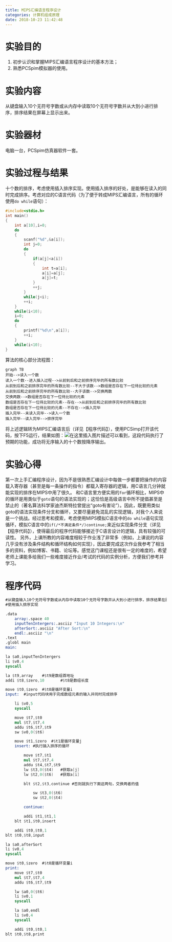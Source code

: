 ```yaml
---
title: MIPS汇编语言程序设计
categories: 计算机组成原理
date: 2018-10-23 11:42:48
---
```

# 实验目的
1. 初步认识和掌握MIPS汇编语言程序设计的基本方法；
2. 熟悉PCSpim模拟器的使用。

# 实验内容
从键盘输入10个无符号字数或从内存中读取10个无符号字数并从大到小进行排序，排序结果在屏幕上显示出来。
# 实验器材
电脑一台，PCSpim仿真器软件一套。
# 实验过程与结果
十个数的排序，考虑使用插入排序实现。使用插入排序的好处，是能够在读入的同时完成排序。考虑对应的C语言代码（为了便于转成MIPS汇编语言，所有的循环使用`do while`语句）：
```c
#include<stdio.h>
int main()
{
	int a[10],i=0;
	do
	{
		scanf("%d",&a[i]);
		int j=0;
		do
		{
			if(a[j]<a[i])
			{
				int t=a[i];
				a[i]=a[j];
				a[j]=t;
			}
			++j;
		}
		while(j<i);
		++i;
	}
	while(i<10);
	i=0;
	do
	{
		printf("%d\n",a[i]);
		++i;
	}
	while(i<10);
}
```
算法的核心部分流程图：
```mermaid
graph TB
开始-->读入一个数
读入一个数--进入插入过程-->从前到后和之前排序完毕的所有数比较
从前到后和之前排序完毕的所有数比较--不大于该数-->数组是否存在下一位待比较的元素
从前到后和之前排序完毕的所有数比较--大于该数-->交换两数
交换两数-->数组是否存在下一位待比较的元素
数组是否存在下一位待比较的元素--存在-->从前到后和之前排序完毕的所有数比较
数组是否存在下一位待比较的元素--不存在-->插入完毕
插入完毕--未读入完毕-->读入一个数
插入完毕--读入完毕-->排序完毕
```
将上述逻辑转为MIPS汇编语言后（详见【程序代码】），使用PCSimp打开该代码，按下F5运行，结果如图：![在这里插入图片描述](https://img-blog.csdn.net/20181015094017354?watermark/2/text/aHR0cHM6Ly9ibG9nLmNzZG4ubmV0L3dfd2VpbGFu/font/5a6L5L2T/fontsize/400/fill/I0JBQkFCMA==/dissolve/70)可以看到，这段代码执行了预期的功能，成功将无序输入的十个数按降序输出。
# 实验心得
第一次上手汇编程序设计，因为不是很熟悉汇编设计中每做一步都要把操作的内容载入寄存器（甚至是每一条操作的指令）都载入寄存器的逻辑，用C语言几分钟就能实现的排序在MIPS中用了很久。
和C语言里方便实用的`for`循环相比，MIPS中的循环是用类似于`goto`语句的语法实现的；这恰恰是高级语言中所不提倡甚至是禁止的（著名算法科学家迪杰斯特拉曾提出“goto有害论”）。因此，既要用类似goto的语法实现条件分支和循环，又要尽量避免混乱的实现逻辑，对我个人来说是一个挑战。经过思考和摸索，考虑使用MIPS模拟C语言中的`do while`语句实现循环，模拟C语言中的`if(/*不满足条件*/)continue;`来近似实现条件分支（详见【程序代码】），使得最后的程序代码能够接近于C语言设计的逻辑，具有较强的可读性。
另外，上课所教的内容难度相较于作业浅了非常多（例如，上课说的内容几乎没有涉及条件结构和循环结构如何实现），因此要完成这次作业我参考了相当多的资料，例如博客、书籍、论坛等。感觉这门课程还是很有一定的难度的，希望老师上课能多给我们一些难度接近作业/考试的代码的实例分析，方便我们参考并学习。
# 程序代码
```nasm
#从键盘输入10个无符号字数或从内存中读取10个无符号字数并从大到小进行排序，排序结果在屏幕上显示出来。
#使用插入排序实现

.data
	array:.space 40
	inputTenIntergers:.asciiz "Input 10 Integers:\n"
	afterSort:.asciiz "After Sort:\n"
	endl:.asciiz "\n"
.text
.globl main
main:

la $a0,inputTenIntergers
li $v0,4
syscall

la $t9,array	#$t9是数组首地址
addi $t8,$zero,10       #$t8是数组长度

move $t0,$zero	#$t0是循环变量i
input:	#input代码块用于完成数组元素的输入并同时完成排序

	li $v0,5
	syscall

	move $t7,$t0
	mul $t7,$t7,4
	addu $t6,$t7,$t9
	sw $v0,0($t6)

	move $t1,$zero	#$t1是循环变量j
	insert:	#执行插入排序的循环

		move $t7,$t1
		mul $t7,$t7,4
		addu $t4,$t7,$t9
		lw $t3,0($t4)	#获取a[j]
		lw $t2,0($t6)	#获取a[i]

		blt $t2,$t3,continue #否则就执行下面这两句，交换两者的值

			sw $t3,0($t6)
			sw $t2,0($t4)

		continue:

		addi $t1,$t1,1
	blt $t1,$t0,insert

	addi $t0,$t0,1
blt $t0,$t8,input

la $a0,afterSort
li $v0,4
syscall

move $t0,$zero	#$t0是循环变量i
print:
	move $t7,$t0
	mul $t7,$t7,4
	addu $t6,$t7,$t9

	lw $a0,0($t6)
	li $v0,1
	syscall

	la $a0,endl
	li $v0,4
	syscall

	addi $t0,$t0,1
blt $t0,$t8,print
```
